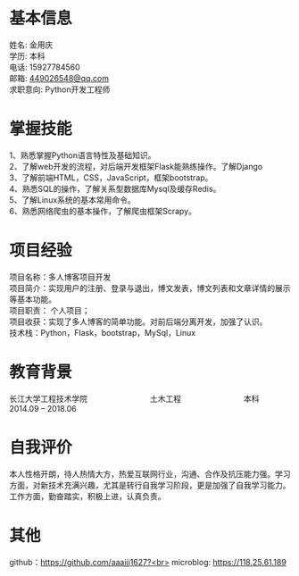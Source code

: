 基本信息
====
姓名: 金用庆<br>
学历: 本科<br>
电话: 15927784560<br>
邮箱: 449026548@qq.com<br>
求职意向: Python开发工程师<br>


掌握技能
====
1、熟悉掌握Python语言特性及基础知识。<br>
2、了解web开发的流程，对后端开发框架Flask能熟练操作。了解Django<br>
3、了解前端HTML，CSS，JavaScript，框架bootstrap。<br>
4、熟悉SQL的操作，了解关系型数据库Mysql及缓存Redis。<br>
5、了解Linux系统的基本常用命令。<br>
6、熟悉网络爬虫的基本操作，了解爬虫框架Scrapy。<br>

项目经验
====
项目名称：多人博客项目开发<br>
项目简介：实现用户的注册、登录与退出，博文发表，博文列表和文章详情的展示等基本功能。<br>
项目职责： 个人项目；<br>
项目收获：实现了多人博客的简单功能。对前后端分离开发，加强了认识。<br>
技术栈：Python，Flask，bootstrap，MySql，Linux<br>



教育背景
====
长江大学工程技术学院　　　　　　　　土木工程　　　　　　　　本科　　　　　　　　　　2014.09 – 2018.06

自我评价
===
本人性格开朗，待人热情大方，热爱互联网行业，沟通、合作及抗压能力强。学习方面，对新技术充满兴趣，尤其是转行自我学习阶段，更是加强了自我学习能力。工作方面，勤奋踏实，积极上进，认真负责。

其他
====
github：https://github.com/aaajjj1627?<br>
microblog: https://118.25.61.189<br>

